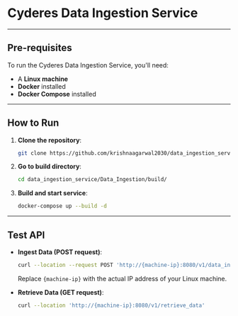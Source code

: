 # Cyderes Data Ingestion Service

---

## Pre-requisites

To run the Cyderes Data Ingestion Service, you'll need:

* A **Linux machine**
* **Docker** installed
* **Docker Compose** installed

---

## How to Run


1.  **Clone the repository**:
    ```bash
    git clone https://github.com/krishnaagarwal2030/data_ingestion_service.git
    ```
2.  **Go to build directory**:
    ```bash
    cd data_ingestion_service/Data_Ingestion/build/
    ```
3.  **Build and start service**:
    ```bash
    docker-compose up --build -d
    ```

---

## Test API

* **Ingest Data (POST request)**:
    ```bash
    curl --location --request POST 'http://{machine-ip}:8080/v1/data_ingestion'
    ```
    Replace `{machine-ip}` with the actual IP address of your Linux machine.

* **Retrieve Data (GET request)**:
    ```bash
    curl --location 'http://{machine-ip}:8080/v1/retrieve_data'
    ```

